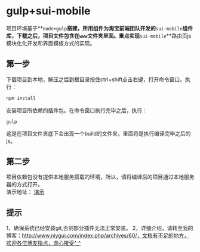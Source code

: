 # gulp+sui-mobile
  项目环境基于**`node+gulp`**搭建，所用组件为淘宝前端团队开发的**`sui-mobile`**组件库，下载之后，项目文件包含在`www`文件夹里面。重点实现**`sui-mobile`**路由页js模块化化开发和界面模板方式的实现。
  
## 第一步
  下载项目到本地，解压之后到根目录按住ctrl+shift点击右键，打开命令窗口。执行：</br>
 ```javascript
 npm install
 ```
 安装项目所依赖的插件包。在命令窗口执行完毕之后，执行：</br>
 ```
 gulp
 ```
  这是在项目文件夹底下会出现一个build的文件夹，里面将是执行编译完毕之后的js。
## 第二步
  项目依赖包没有提供本地服务搭载的环境，所以，请将编译后的项目通过本地服务器的方式打开。</br>
  演示地址：
  [演示](http://www.niygui.com/suiMobile/index.html)
## 提示
  1，确保系统已经安装git,否则部分插件无法正常安装。
  2，详细介绍，请转至我的博客：http://www.niygui.com/index.php/archives/60/，文档有不足的地方，欢迎各位博友指点，虚心接受^_^
